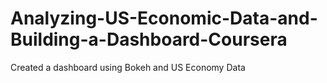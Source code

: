 # Analyzing-US-Economic-Data-and-Building-a-Dashboard-Coursera

Created a dashboard using Bokeh and US Economy Data
